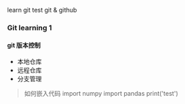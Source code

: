 learn git test
git & github

### Git learning 1
#### git 版本控制
+ 本地仓库
+ 远程仓库
+ 分支管理

> 如何嵌入代码
> import numpy
> import pandas
> print('test')

